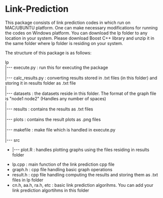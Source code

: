 # Link-Prediction

This package consists of link prediction codes in which run on MAC/UBUNTU platform. One can make necessary modifications for running the codes on Windows platform. You can download the lp folder to any location in your system. Please download Boost C++ library and unzip it in the same folder where lp folder is residing on your system. 


The structure of this package is as follows:

lp  
|--- execute.py : run this for executing the package <br />
| <br />
|--- calc_results.py : converting results stored in .txt files (in this folder) and storing it in results folder as .txt file <br />
| <br />
|--- datasets : the datasets reside in this folder. The format of the graph file is "node1 node2" (Handles any number of spaces) <br />
| <br />
|--- results : contains the results as .txt files <br />
| <br />
|--- plots : contains the result plots as .png files <br />
| <br />
|--- makefile : make file which is handled in execute.py <br />
| <br />
|--- src <br />
* |--- plot.R : handles plotting graphs using the files residing in results folder <br />


<ul>
<li>lp.cpp : main function of the link prediction cpp file</li>
<li>graph.h : cpp  file handling basic graph operations</li>
<li>result.h : cpp file handling computing the results and storing them as .txt files in lp folder</li>
<li>cn.h, aa.h, ra.h, etc : basic link prediction algorihms. You can add your link prediction algortihms in this folder</li>
</ul>



